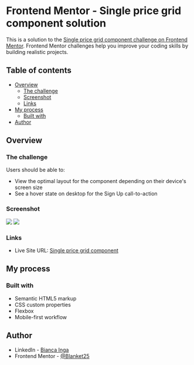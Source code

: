 # Frontend Mentor - Single price grid component solution

This is a solution to the [Single price grid component challenge on Frontend Mentor](https://www.frontendmentor.io/challenges/single-price-grid-component-5ce41129d0ff452fec5abbbc). Frontend Mentor challenges help you improve your coding skills by building realistic projects.

## Table of contents

- [Overview](#overview)
  - [The challenge](#the-challenge)
  - [Screenshot](#screenshot)
  - [Links](#links)
- [My process](#my-process)
  - [Built with](#built-with)
- [Author](#author)

## Overview

### The challenge

Users should be able to:

- View the optimal layout for the component depending on their device's screen size
- See a hover state on desktop for the Sign Up call-to-action

### Screenshot

![](images/mobile)
![](images/desktop)

### Links

- Live Site URL: [Single price grid component](https://blanket25.github.io/Single-price-grid-component/)

## My process

### Built with

- Semantic HTML5 markup
- CSS custom properties
- Flexbox
- Mobile-first workflow

## Author

- LinkedIn - [Bianca Inga](https://www.linkedin.com/in/biancainga/)
- Frontend Mentor - [@Blanket25](https://www.frontendmentor.io/profile/Blanket25)
